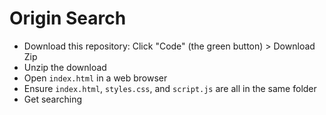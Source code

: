 # Origin Search

* Download this repository: Click "Code" (the green button) > Download Zip
* Unzip the download
* Open `index.html` in a web browser
* Ensure `index.html`, `styles.css`, and `script.js` are all in the same folder
* Get searching
